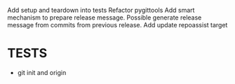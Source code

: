 Add setup and teardown into tests
Refactor pygittools
Add smart mechanism to prepare release message.
Possible generate release message from commits from previous release.
Add update repoassist target


# TESTS
- git init and origin
